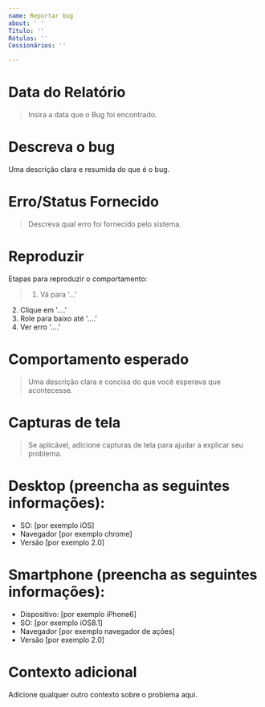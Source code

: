 ```yaml
---
name: Reportar bug
about: ' '
Título: ''
Rótulos: ''
Cessionários: ''

---
```


# **Data do Relatório**
> Insira a data que o Bug foi encontrado.

# **Descreva o bug**
Uma descrição clara e resumida do que é o bug.

# Erro/Status Fornecido
> Descreva qual erro foi fornecido pelo sistema.

# **Reproduzir**
Etapas para reproduzir o comportamento:
> 1. Vá para '...'
2. Clique em '....'
3. Role para baixo até '....'
4. Ver erro '....'

# **Comportamento esperado**
> Uma descrição clara e concisa do que você esperava que acontecesse.

# **Capturas de tela**
> Se aplicável, adicione capturas de tela para ajudar a explicar seu problema.

# **Desktop (preencha as seguintes informações):**
 - SO: [por exemplo iOS]
 - Navegador [por exemplo chrome]
 - Versão [por exemplo 2.0]

# **Smartphone (preencha as seguintes informações):**
 - Dispositivo: [por exemplo iPhone6]
 - SO: [por exemplo iOS8.1]
 - Navegador [por exemplo navegador de ações]
 - Versão [por exemplo 2.0]

# **Contexto adicional**
Adicione qualquer outro contexto sobre o problema aqui.

